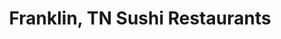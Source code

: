 ---
layout: city
title: Franklin, TN Sushi Restaurants
permalink: /tennessee/franklin/
stateAbbr: TN
stateName: Tennessee
cityName: Franklin
---